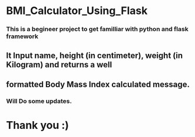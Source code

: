 # BMI_Calculator_Using_Flask
### This is a begineer project to get familliar with python and flask framework
## It Input name, height (in centimeter), weight (in Kilogram) and returns a well
## formatted Body Mass Index calculated message.
### Will Do some updates.
# Thank you :) 
